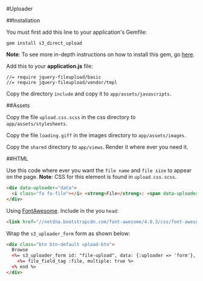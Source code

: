 #Uploader

##Installation

You must first add this line to your application's Gemfile:

```gem install s3_direct_upload```

**Note**: To see more in-depth instructions on how to install this gem, go <a href="https://github.com/waynehoover/s3_direct_upload">here</a>.

Add this to your **application.js** file:

```
//= require jquery-fileupload/basic
//= require jquery-fileupload/vendor/tmpl
```
Copy the directory ```include``` and copy it to ```app/assets/javascripts```. 

##Assets

Copy the file ```upload.css.scss``` in the css directory to ```app/assets/stylesheets```. 

Copy the file ```loading.giff``` in the images directory to ```app/assets/images```. 

Copy the ```shared``` directory to ```app/views```. Render it where ever you need it.

##HTML

Use this code where ever you want the ```file name``` and ```file size``` to appear on the page. **Note**: CSS for this element is found in ```upload.css.scss```.

```html
<div data-uploader="data">
  <i class="fa fa-file"></i> <strong>File</strong>: <span data-uploader='name'></span> - <span data-uploader='size'></span>
</div>
``` 

Using <a href="http://fontawesome.io/">FontAwesome</a>. Include in the you ```head```:

```html
<link href="//netdna.bootstrapcdn.com/font-awesome/4.0.3/css/font-awesome.css" rel="stylesheet">
```

Wrap the ```s3_uploader_form``` form as shown below:

```html
<div class="btn btn-default upload-btn">
  Browse
  <%= s3_uploader_form id: "file-upload", data: {:uploader => 'form'}, key: "#{AWS_CONFIG['directory']}/{timestamp}-{unique_id}-#{SecureRandom.hex}.${ext}", key_starts_with: "#{AWS_CONFIG['directory']}/" do %>
    <%= file_field_tag :file, multiple: true %>
  <% end %>
</div>
```